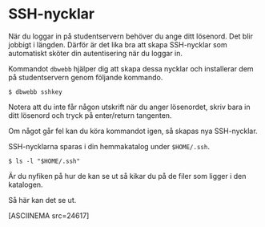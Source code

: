 SSH-nycklar
==================================

När du loggar in på studentservern behöver du ange ditt lösenord. Det blir jobbigt i längden. Därför är det lika bra att skapa SSH-nycklar som automatiskt sköter din autentisering när du loggar in.

Kommandot `dbwebb` hjälper dig att skapa dessa nycklar och installerar dem på studentservern genom följande kommando.

```text
$ dbwebb sshkey
```

Notera att du inte får någon utskrift när du anger lösenordet, skriv bara in ditt lösenord och tryck på enter/return tangenten.

Om något går fel kan du köra kommandot igen, så skapas nya SSH-nycklar.

SSH-nycklarna sparas i din hemmakatalog under `$HOME/.ssh`. 

```text
$ ls -l "$HOME/.ssh"
```

Är du nyfiken på hur de kan se ut så kikar du på de filer som ligger i den katalogen.

Så här kan det se ut.

[ASCIINEMA src=24617]
